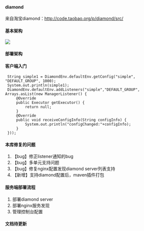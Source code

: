 #### diamond
来自淘宝diamond：http://code.taobao.org/p/diamond/src/

#### 基本架构
![](https://img-blog.csdn.net/20160801191913134)

#### 部署架构

#### 客户端入门

```
 String simple1 = DiamondEnv.defaultEnv.getConfig("simple", "DEFAULT_GROUP", 1000);
 System.out.println(simple1);
 DiamondEnv.defaultEnv.addListeners("simple","DEFAULT_GROUP", Arrays.asList(new ManagerListener() {
     @Override
     public Executor getExecutor() {
         return null;
     }
     @Override
     public void receiveConfigInfo(String configInfo) {
         System.out.println("configChanged:"+configInfo);
     }
 }));
```

#### 本库修复的问题
1. 【bug】修正listener通知的bug
2. 【bug】多单元支持问题
3. 【bug】修复nginx配置发现diamond server列表支持
4. 【新增】支持diamond配置后，maven插件打包

#### 服务端部署流程
1. 部署diamond server
2. 部署nginx服务发现
3. 管理控制台配置

#### 文档待更新